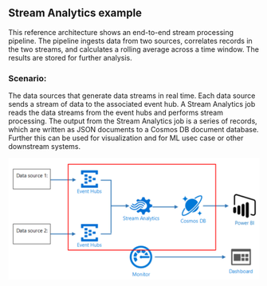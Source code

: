 ## Stream Analytics example

This reference architecture shows an end-to-end stream processing pipeline. The pipeline ingests data from two sources, correlates records in the two streams, and calculates a rolling average across a time window. The results are stored for further analysis.

### Scenario:
The data sources that generate data streams in real time. Each data source sends a stream of data to the associated event hub.
A Stream Analytics job reads the data streams from the event hubs and performs stream processing.
The output from the Stream Analytics job is a series of records, which are written as JSON documents to a Cosmos DB document database.
Further this can be used for visualization and for ML usec case or other downstream systems. 

![Example Architecture](../../_images/stream-analytics.PNG)
